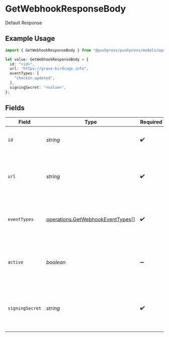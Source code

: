 # GetWebhookResponseBody

Default Response

## Example Usage

```typescript
import { GetWebhookResponseBody } from "@pushpress/pushpress/models/operations";

let value: GetWebhookResponseBody = {
  id: "<id>",
  url: "https://grave-birdcage.info",
  eventTypes: [
    "checkin.updated",
  ],
  signingSecret: "<value>",
};
```

## Fields

| Field                                                                                | Type                                                                                 | Required                                                                             | Description                                                                          |
| ------------------------------------------------------------------------------------ | ------------------------------------------------------------------------------------ | ------------------------------------------------------------------------------------ | ------------------------------------------------------------------------------------ |
| `id`                                                                                 | *string*                                                                             | :heavy_check_mark:                                                                   | A unique identifier for the webhook                                                  |
| `url`                                                                                | *string*                                                                             | :heavy_check_mark:                                                                   | The endpoint URL that will receive the webhook payloads                              |
| `eventTypes`                                                                         | [operations.GetWebhookEventTypes](../../models/operations/getwebhookeventtypes.md)[] | :heavy_check_mark:                                                                   | A list of event types that the webhook is subscribed to                              |
| `active`                                                                             | *boolean*                                                                            | :heavy_minus_sign:                                                                   | Indicates whether the webhook is currently active and receiving events               |
| `signingSecret`                                                                      | *string*                                                                             | :heavy_check_mark:                                                                   | A secret key used to sign the webhook payloads for security purposes                 |